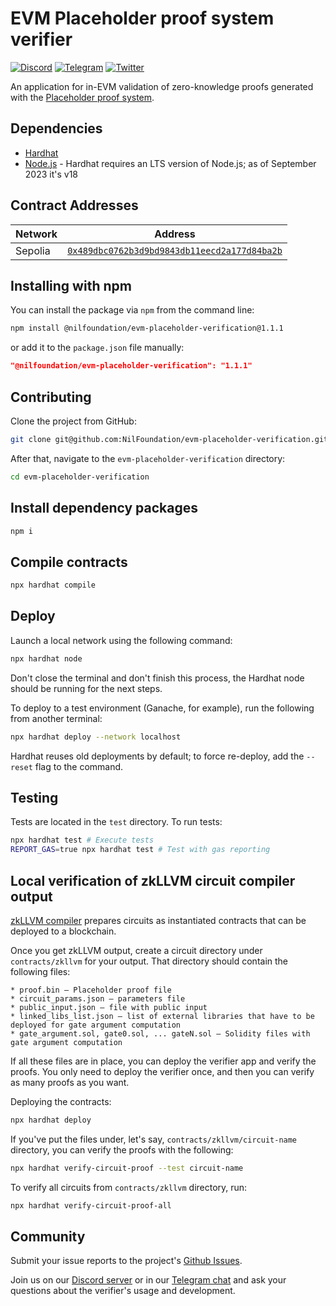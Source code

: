 # EVM Placeholder proof system verifier 

[![Discord](https://img.shields.io/discord/969303013749579846.svg?logo=discord&style=flat-square)](https://discord.gg/KmTAEjbmM3)
[![Telegram](https://img.shields.io/badge/Telegram-2CA5E0?style=flat-square&logo=telegram&logoColor=dark)](https://t.me/nilfoundation)
[![Twitter](https://img.shields.io/twitter/follow/nil_foundation)](https://twitter.com/nil_foundation)

An application for in-EVM validation of zero-knowledge proofs generated
with
the [Placeholder proof system](https://nil.foundation/blog/post/placeholder-proofsystem).

## Dependencies

- [Hardhat](https://hardhat.org/)
- [Node.js](https://nodejs.org/) - Hardhat requires an LTS version of Node.js; as of September 2023 it's v18

## Contract Addresses

| Network      | Address |
| ----------- | ----------- |
| Sepolia      | [`0x489dbc0762b3d9bd9843db11eecd2a177d84ba2b`](https://sepolia.etherscan.io/address/0x489dbc0762b3d9bd9843db11eecd2a177d84ba2b)      |

## Installing with npm

You can install the package via `npm` from the command line:

```bash
npm install @nilfoundation/evm-placeholder-verification@1.1.1
```

or add it to the `package.json` file manually:

```json
"@nilfoundation/evm-placeholder-verification": "1.1.1"
```

## Contributing

Clone the project from GitHub:

```bash
git clone git@github.com:NilFoundation/evm-placeholder-verification.git
```

After that, navigate to the `evm-placeholder-verification` directory:

```bash
cd evm-placeholder-verification
```

## Install dependency packages

```bash
npm i
```

## Compile contracts

```bash
npx hardhat compile
```

## Deploy

Launch a local network using the following command:

```bash
npx hardhat node
```

Don't close the terminal and don't finish this process, the Hardhat node should be
running for the next steps.

To deploy to a test environment (Ganache, for example), run the following
from another terminal:

```bash
npx hardhat deploy --network localhost
```

Hardhat reuses old deployments by default; to force re-deploy,
add the `--reset` flag to the command.

## Testing

Tests are located in the `test` directory.
To run tests:

```bash
npx hardhat test # Execute tests
REPORT_GAS=true npx hardhat test # Test with gas reporting
```

## Local verification of zkLLVM circuit compiler output

[zkLLVM compiler](https://github.com/NilFoundation/zkllvm) prepares circuits
as instantiated contracts that can be deployed to a blockchain.

Once you get zkLLVM output, create a circuit directory under `contracts/zkllvm` for your output.
That directory should contain the following files:

```
* proof.bin — Placeholder proof file
* circuit_params.json — parameters file
* public_input.json — file with public input
* linked_libs_list.json — list of external libraries that have to be deployed for gate argument computation
* gate_argument.sol, gate0.sol, ... gateN.sol — Solidity files with gate argument computation
```

If all these files are in place, you can deploy the verifier app and verify the proofs.
You only need to deploy the verifier once, and then you can verify as many proofs as you want.

Deploying the contracts:

```bash
npx hardhat deploy
```

If you've put the files under, let's say, `contracts/zkllvm/circuit-name` directory,
you can verify the proofs with the following:

```bash
npx hardhat verify-circuit-proof --test circuit-name
```

To verify all circuits from `contracts/zkllvm` directory, run:

```bash
npx hardhat verify-circuit-proof-all
```

## Community

Submit your issue reports to the project's [Github Issues](https://github.com/NilFoundation/evm-placeholder-verification/issues).

Join us on our [Discord server](https://discord.gg/KmTAEjbmM3) or in our [Telegram chat](https://t.me/nilfoundation)
and ask your questions about the verifier's usage and development.
